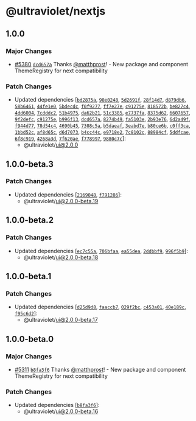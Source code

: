 # @ultraviolet/nextjs

## 1.0.0

### Major Changes

- [#5380](https://github.com/scaleway/ultraviolet/pull/5380) [`dcd657a`](https://github.com/scaleway/ultraviolet/commit/dcd657a7d7dce04c69c48e4f0060423037c338d6) Thanks [@matthprost](https://github.com/matthprost)! - New package and component ThemeRegistry for next compatibility

### Patch Changes

- Updated dependencies [[`bd2875a`](https://github.com/scaleway/ultraviolet/commit/bd2875ae3fb376019cff87b4ca178f28b60885e7), [`90e0248`](https://github.com/scaleway/ultraviolet/commit/90e0248687d67af6793ec7ea32c35c29c807bcc0), [`5d2691f`](https://github.com/scaleway/ultraviolet/commit/5d2691f229cfd68303d98eecb377f7902bb7a112), [`28f14d7`](https://github.com/scaleway/ultraviolet/commit/28f14d7a796e8b20df69b14a2e0255d171e63167), [`d879db6`](https://github.com/scaleway/ultraviolet/commit/d879db6d98260377773518e188009ff1f86acbd0), [`58b6461`](https://github.com/scaleway/ultraviolet/commit/58b646107e786e9a0cd447337fced6f6b3a78c23), [`44fe1e0`](https://github.com/scaleway/ultraviolet/commit/44fe1e0cd94a0cc59fef07b6aaf8a923ac0278ee), [`5bdecdc`](https://github.com/scaleway/ultraviolet/commit/5bdecdcd9213bc4b2b1572e721380068cee3e834), [`f0f9277`](https://github.com/scaleway/ultraviolet/commit/f0f9277989b72ce477642b7f545242b020298aad), [`ff7e27e`](https://github.com/scaleway/ultraviolet/commit/ff7e27e61d81fb3b2a3b19aacf6c319c6ec1a3b6), [`c91275e`](https://github.com/scaleway/ultraviolet/commit/c91275ec7b69f729834f7208a99774cd81c054ca), [`818572b`](https://github.com/scaleway/ultraviolet/commit/818572be36666eb836eac8f01b3666d3b3248f16), [`be827c4`](https://github.com/scaleway/ultraviolet/commit/be827c435cc5bdc5ec09bba21e8c359f4c85cf7a), [`4dd6004`](https://github.com/scaleway/ultraviolet/commit/4dd600451a921d18f4a9483d3538103d3d4f2a79), [`7cdddc2`](https://github.com/scaleway/ultraviolet/commit/7cdddc211b411c30005688599ac4ce23677e080e), [`51b4975`](https://github.com/scaleway/ultraviolet/commit/51b497591941959a047e82a21d15823d8a42ee38), [`da62b21`](https://github.com/scaleway/ultraviolet/commit/da62b218b064d3ae608fb5a8c8b35cf5b711187a), [`51c3385`](https://github.com/scaleway/ultraviolet/commit/51c3385708de0c4967174b90d2ad7c213d4c432f), [`e7737fa`](https://github.com/scaleway/ultraviolet/commit/e7737fa7ea4ec007b2ec8b4cd28a51b9545572b5), [`8375d62`](https://github.com/scaleway/ultraviolet/commit/8375d62ccf30af861fd91d3dfe87c3c36a6fbc14), [`6607657`](https://github.com/scaleway/ultraviolet/commit/6607657ca5f41ced7a3c6c605b9c35ceaae577c1), [`9f2defc`](https://github.com/scaleway/ultraviolet/commit/9f2defcda906380de01d5ed755ed6e5c7aa65461), [`c91275e`](https://github.com/scaleway/ultraviolet/commit/c91275ec7b69f729834f7208a99774cd81c054ca), [`b996f13`](https://github.com/scaleway/ultraviolet/commit/b996f130b5db6cf5931bb394ee16af25fde6b835), [`dcd657a`](https://github.com/scaleway/ultraviolet/commit/dcd657a7d7dce04c69c48e4f0060423037c338d6), [`8274b49`](https://github.com/scaleway/ultraviolet/commit/8274b495db0b21925e30b9fe4bef68712bbb085d), [`fa5103e`](https://github.com/scaleway/ultraviolet/commit/fa5103eaa69e1b137589bad9b04b515a19991501), [`2b93e76`](https://github.com/scaleway/ultraviolet/commit/2b93e76234a5a6c75c0d08f6c193aa829f25273f), [`6d2a49f`](https://github.com/scaleway/ultraviolet/commit/6d2a49fb8ca18bb4a23e80b3e4fcb08409e444fc), [`f944d77`](https://github.com/scaleway/ultraviolet/commit/f944d77cd05d047a09a2687c723359382a1eac5c), [`78d54c4`](https://github.com/scaleway/ultraviolet/commit/78d54c498ee23bdf32eb72d0ab8392630fcda9a0), [`4690b45`](https://github.com/scaleway/ultraviolet/commit/4690b4566573f313615a46667a6d1eec7240907c), [`7308c5a`](https://github.com/scaleway/ultraviolet/commit/7308c5a929ce611281c2039be7969d83ea0f8b08), [`b5daeaf`](https://github.com/scaleway/ultraviolet/commit/b5daeaf0022bf7f385dde94177bc274e785005c8), [`3eabd7e`](https://github.com/scaleway/ultraviolet/commit/3eabd7ea06a1a0a179f83a5cf806ceb1f8e1f47e), [`b80ce6b`](https://github.com/scaleway/ultraviolet/commit/b80ce6bc53983206f170968c04637e6393ff8605), [`c0ff3ca`](https://github.com/scaleway/ultraviolet/commit/c0ff3ca7a952d2809388d334069db66815221144), [`1bbd52c`](https://github.com/scaleway/ultraviolet/commit/1bbd52ca8a17a6e4b1764373a14b96e5672c0013), [`af8d65c`](https://github.com/scaleway/ultraviolet/commit/af8d65cc588ce814b4d996313107f69d798594a7), [`d6d7073`](https://github.com/scaleway/ultraviolet/commit/d6d70731e95885eb56f770e5d8cba5c37b1dc960), [`b4cc44c`](https://github.com/scaleway/ultraviolet/commit/b4cc44cb1b1eb4d1cfee441821ac3ec5d1d63a3c), [`e9718e2`](https://github.com/scaleway/ultraviolet/commit/e9718e2268cd55e67b7d43cea5ece683df5b0d4a), [`7c8102c`](https://github.com/scaleway/ultraviolet/commit/7c8102cb699fd9581c30bb881628dc3f31e2e147), [`88984cf`](https://github.com/scaleway/ultraviolet/commit/88984cff456b18ab1ec71184e9b4daa320b48760), [`5ddfcae`](https://github.com/scaleway/ultraviolet/commit/5ddfcae6659489cff63eb844b5d745ea91f3545d), [`6f8c919`](https://github.com/scaleway/ultraviolet/commit/6f8c919b5911faf3206d6a077ac4ddd7e367f30b), [`4268a3d`](https://github.com/scaleway/ultraviolet/commit/4268a3de847f940e70fc47080a9f4c666e351a55), [`7f620ae`](https://github.com/scaleway/ultraviolet/commit/7f620aefd538ee6b2a86e64bb13263cf7307b4e7), [`f778997`](https://github.com/scaleway/ultraviolet/commit/f77899704c59fe96eb4db83bdeed769fd4aeab2e), [`9880c7c`](https://github.com/scaleway/ultraviolet/commit/9880c7ceff3bc5ea11a5dda1f39ab73e7a06f4b8)]:
  - @ultraviolet/ui@2.0.0

## 1.0.0-beta.3

### Patch Changes

- Updated dependencies [[`2169048`](https://github.com/scaleway/ultraviolet/commit/2169048055c37b870c57f2a56ee8a628b36af6c6), [`f791286`](https://github.com/scaleway/ultraviolet/commit/f791286dc4e5dad0f4cbf14c53801d7890e0ee63)]:
  - @ultraviolet/ui@2.0.0-beta.19

## 1.0.0-beta.2

### Patch Changes

- Updated dependencies [[`ec7c55a`](https://github.com/scaleway/ultraviolet/commit/ec7c55a7bdad9e5f49a2b8aaf2aca2e228bb725e), [`706bfaa`](https://github.com/scaleway/ultraviolet/commit/706bfaabf558ab751c7dbcd1c3bf5e84dde8f529), [`ea55dea`](https://github.com/scaleway/ultraviolet/commit/ea55dea228d3e634f13e1de358d2738de210e7b2), [`2ddbbf9`](https://github.com/scaleway/ultraviolet/commit/2ddbbf9a785f40cb79a06b6ba1bfb89e5a22cf6b), [`996f5b9`](https://github.com/scaleway/ultraviolet/commit/996f5b98db88ca0ca7c7eac08535697ff36f7365)]:
  - @ultraviolet/ui@2.0.0-beta.18

## 1.0.0-beta.1

### Patch Changes

- Updated dependencies [[`d25d9d8`](https://github.com/scaleway/ultraviolet/commit/d25d9d8c71ffdc922f033daaf4ec6252f8382992), [`faaccb7`](https://github.com/scaleway/ultraviolet/commit/faaccb764e48cc9d517c0da1212a9ba77eec3d7a), [`029f2bc`](https://github.com/scaleway/ultraviolet/commit/029f2bcc6fb11d24ea2c46cd0a3f5546cffa30fb), [`c453a01`](https://github.com/scaleway/ultraviolet/commit/c453a01967a64eeec644a2193b145572b6ed1569), [`40e189c`](https://github.com/scaleway/ultraviolet/commit/40e189cb6af270ea830b9d7faeee20d15817425a), [`f95c6d2`](https://github.com/scaleway/ultraviolet/commit/f95c6d2b5e1e4402822dc6c1362ca280d513e1dd)]:
  - @ultraviolet/ui@2.0.0-beta.17

## 1.0.0-beta.0

### Major Changes

- [#5311](https://github.com/scaleway/ultraviolet/pull/5311) [`b8fa3f6`](https://github.com/scaleway/ultraviolet/commit/b8fa3f6542b0b99bd2887b07ac4db0487e9371a1) Thanks [@matthprost](https://github.com/matthprost)! - New package and component ThemeRegistry for next compatibility

### Patch Changes

- Updated dependencies [[`b8fa3f6`](https://github.com/scaleway/ultraviolet/commit/b8fa3f6542b0b99bd2887b07ac4db0487e9371a1)]:
  - @ultraviolet/ui@2.0.0-beta.16
